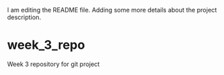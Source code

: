 I am editing the README file. Adding some more details about the project description.
# week_3_repo
Week 3 repository for git project
